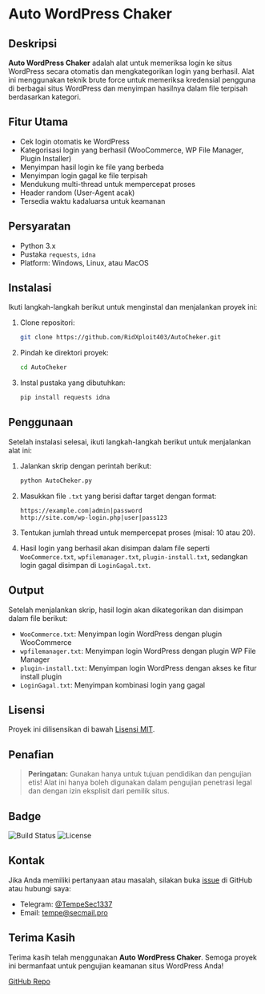 # Auto WordPress Chaker

## Deskripsi
**Auto WordPress Chaker** adalah alat untuk memeriksa login ke situs WordPress secara otomatis dan mengkategorikan login yang berhasil. Alat ini menggunakan teknik brute force untuk memeriksa kredensial pengguna di berbagai situs WordPress dan menyimpan hasilnya dalam file terpisah berdasarkan kategori.

## Fitur Utama
- Cek login otomatis ke WordPress
- Kategorisasi login yang berhasil (WooCommerce, WP File Manager, Plugin Installer)
- Menyimpan hasil login ke file yang berbeda
- Menyimpan login gagal ke file terpisah
- Mendukung multi-thread untuk mempercepat proses
- Header random (User-Agent acak)
- Tersedia waktu kadaluarsa untuk keamanan

## Persyaratan
- Python 3.x
- Pustaka `requests`, `idna`
- Platform: Windows, Linux, atau MacOS

## Instalasi

Ikuti langkah-langkah berikut untuk menginstal dan menjalankan proyek ini:

1. Clone repositori:
    ```bash
    git clone https://github.com/RidXploit403/AutoCheker.git
    ```

2. Pindah ke direktori proyek:
    ```bash
    cd AutoCheker
    ```

3. Instal pustaka yang dibutuhkan:
    ```bash
    pip install requests idna
    ```

## Penggunaan

Setelah instalasi selesai, ikuti langkah-langkah berikut untuk menjalankan alat ini:

1. Jalankan skrip dengan perintah berikut:
    ```bash
    python AutoCheker.py
    ```

2. Masukkan file `.txt` yang berisi daftar target dengan format:
    ```
    https://example.com|admin|password
    http://site.com/wp-login.php|user|pass123
    ```

3. Tentukan jumlah thread untuk mempercepat proses (misal: 10 atau 20).

4. Hasil login yang berhasil akan disimpan dalam file seperti `WooCommerce.txt`, `wpfilemanager.txt`, `plugin-install.txt`, sedangkan login gagal disimpan di `LoginGagal.txt`.

## Output

Setelah menjalankan skrip, hasil login akan dikategorikan dan disimpan dalam file berikut:

- `WooCommerce.txt`: Menyimpan login WordPress dengan plugin WooCommerce
- `wpfilemanager.txt`: Menyimpan login WordPress dengan plugin WP File Manager
- `plugin-install.txt`: Menyimpan login WordPress dengan akses ke fitur install plugin
- `LoginGagal.txt`: Menyimpan kombinasi login yang gagal

## Lisensi
Proyek ini dilisensikan di bawah [Lisensi MIT](https://opensource.org/licenses/MIT).

## Penafian
> **Peringatan:** Gunakan hanya untuk tujuan pendidikan dan pengujian etis! Alat ini hanya boleh digunakan dalam pengujian penetrasi legal dan dengan izin eksplisit dari pemilik situs.

## Badge
![Build Status](https://img.shields.io/badge/build-passing-brightgreen)
![License](https://img.shields.io/badge/license-MIT-blue)

## Kontak
Jika Anda memiliki pertanyaan atau masalah, silakan buka [issue](https://github.com/RidXploit403/AutoCheker/issues) di GitHub atau hubungi saya:

- Telegram: [@TempeSec1337](https://t.me/TempeSec1337)
- Email: tempe@secmail.pro

## Terima Kasih
Terima kasih telah menggunakan **Auto WordPress Chaker**. Semoga proyek ini bermanfaat untuk pengujian keamanan situs WordPress Anda!

[GitHub Repo](https://github.com/RidXploit403/AutoCheker)
